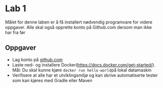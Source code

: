 # Lab 1
Målet for denne laben er å få installert nødvendig programvare for videre oppgaver. Alle skal også opprette konto på Github.com dersom man ikke har fra før

## Oppgaver

* Lag konto på [github.com](https://github.com)
* Laste ned- og installere Docker(https://docs.docker.com/get-started/). Mål: Du skal kunne kjøre ```docker run hello-world```på lokal datamaskin
* Verifisere at alle har et utviklingsmiljø og kan skrive automatiserte tester som kan kjøres med Gradle eller Maven
